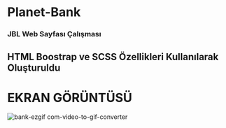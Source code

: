 ﻿# Planet-Bank
<h3> JBL Web Sayfası Çalışması </h3> 

<h2> HTML Boostrap ve SCSS Özellikleri Kullanılarak Oluşturuldu</h2>

# EKRAN GÖRÜNTÜSÜ
![bank-ezgif com-video-to-gif-converter](https://github.com/kaymakhasan/Planet-Bank/assets/147662994/6cd8fca0-6774-4466-a50e-a43f65f47760)

